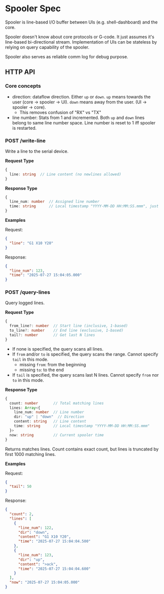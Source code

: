 # Spooler Spec

Spooler is line-based I/O buffer between UIs (e.g. shell-dashboard) and the core.

Spooler doesn't know about core protocols or G-code. It just assumes it's line-based bi-directional stream.
Implementation of UIs can be stateless by relying on query capability of the spooler.

Spooler also serves as reliable comm log for debug purpose.

## HTTP API

### Core concepts
* direction: dataflow direction. Either `up` or `down`. `up` means towards the user (core -> spooler -> UI). `down` means away from the user. (UI -> spooler -> core).
  * This removes confusion of "RX" vs "TX"
* line number: Stats from 1 and incremented. Both `up` and `down` lines belong to same line number space. Line number is reset to 1 iff spooler is restarted.


### POST /write-line

Write a line to the serial device.

**Request Type**

```typescript
{
  line: string  // Line content (no newlines allowed)
}
```

**Response Type**

```typescript
{
  line_num: number  // Assigned line number
  time: string      // Local timestamp "YYYY-MM-DD HH:MM:SS.mmm", just after line is sent to the device.
}
```

**Examples**

Request:
```json
{
  "line": "G1 X10 Y20"
}
```

Response:
```json
{
  "line_num": 123,
  "time": "2025-07-27 15:04:05.000"
}
```

### POST /query-lines

Query logged lines.

**Request Type**

```typescript
{
  from_line?: number  // Start line (inclusive, 1-based)
  to_line?: number    // End line (exclusive, 1-based)
  tail?: number       // Get last N lines
}
```

* If none is specified, the query scans all lines.
* If `from` and/or `to` is specified, the query scans the range. Cannot specify `tail` in this mode.
  * missing `from`: from the beginning
  * missing `to`: to the end
* If `tail` is specified, the query scans last N lines. Cannot specify `from` nor `to` in this mode.


**Response Type**

```typescript
{
  count: number       // Total matching lines
  lines: Array<{
    line_num: number  // Line number
    dir: "up" | "down"  // Direction
    content: string   // Line content
    time: string      // Local timestamp "YYYY-MM-DD HH:MM:SS.mmm"
  }>
  now: string         // Current spooler time
}
```

Returns matches lines. Count contains exact count, but lines is truncated by first 1000 matching lines.


**Examples**

Request:
```json
{
  "tail": 50
}
```

Response:
```json
{
  "count": 2,
  "lines": [
    {
      "line_num": 122,
      "dir": "down",
      "content": "G1 X10 Y20",
      "time": "2025-07-27 15:04:04.500"
    },
    {
      "line_num": 123,
      "dir": "up",
      "content": ">ack",
      "time": "2025-07-27 15:04:04.600"
    }
  ],
  "now": "2025-07-27 15:04:05.000"
}
```
